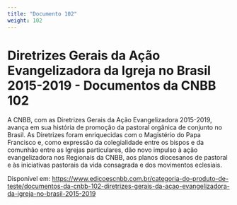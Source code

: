```yaml
---
title: "Documento 102"
weight: 102
---
```

# Diretrizes Gerais da Ação Evangelizadora da Igreja no Brasil 2015-2019 - Documentos da CNBB 102

A CNBB, com as Diretrizes Gerais da Ação Evangelizadora 2015-2019, avança em sua história de promoção da pastoral orgânica de conjunto no Brasil. As Diretrizes foram enriquecidas com o Magistério do Papa Francisco e, como expressão da colegialidade entre os bispos e da comunhão entre as Igrejas particulares, dão novo impulso à ação evangelizadora nos Regionais da CNBB, aos planos diocesanos de pastoral e às iniciativas pastorais da vida consagrada e dos movimentos eclesiais.

Disponível em: https://www.edicoescnbb.com.br/categoria-do-produto-de-teste/documentos-da-cnbb-102-diretrizes-gerais-da-acao-evangelizadora-da-igreja-no-brasil-2015-2019
